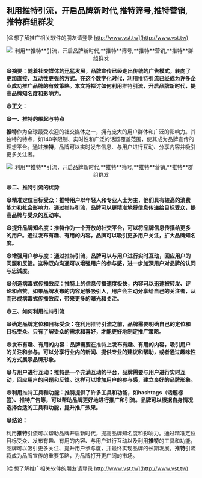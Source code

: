 ## **利用**推特**引流，开启品牌新时代,**推特**筛号,**推特**营销,**推特**群组群发**

[😍想了解推广相关软件的朋友请登录 http://www.vst.tw](http://www.vst.tw)

 <center><img src="https://vst.tw/MP4/tuiguang/png/4.png" alt="利用**推特**引流，开启品牌新时代,**推特**筛号,**推特**营销,**推特**群组群发"></center>

**😄摘要：随着社交媒体的迅猛发展，品牌宣传已经走出传统的广告模式，转向了更加直接、互动性更强的方式。在这个数字化时代，利用**推特**引流已经成为许多企业成功推广品牌的有效策略。本文将探讨如何利用**推特**引流，开启品牌新时代，提高品牌知名度和影响力。**

**😄正文：**

**😄一、**推特**的崛起与特点**

**推特**作为全球最受欢迎的社交媒体之一，拥有庞大的用户群体和广泛的影响力。其独特的特点，如140字限制、实时性和广泛的话题覆盖范围，使其成为品牌宣传的理想平台。通过**推特**，品牌可以实时发布信息、与用户进行互动、分享内容并吸引更多关注者。

 <center><img src="https://vst.tw/MP4/tuiguang/png/0.png" alt="利用**推特**引流，开启品牌新时代,**推特**筛号,**推特**营销,**推特**群组群发"></center>

**😄二、**推特**引流的优势**

**😄精准定位目标受众：**推特**用户以年轻人和专业人士为主，他们具有较高的消费能力和社会影响力。通过**推特**引流，品牌可以更精准地将信息传递给目标受众，提高品牌与受众的互动率。**

**😄提升品牌知名度：**推特**作为一个开放的社交平台，可以将品牌信息传播给更多的用户。通过发布有趣、有用的内容，品牌可以吸引更多用户关注，扩大品牌知名度。**

**😄增强用户参与度：通过**推特**引流，品牌可以与用户进行实时互动，回应用户的问题和反馈。这种双向沟通可以增强用户的参与感，进一步加深用户对品牌的认同与忠诚度。**

**😄创造病毒式传播效应：**推特**上的信息传播速度极快，内容可以迅速被转发、评论和点赞。如果品牌发布的内容足够吸引人，用户会主动分享给自己的关注者，从而形成病毒式传播效应，带来更多的曝光和关注。**

**😄三、如何利用**推特**引流**

**😄确定品牌定位和目标受众：在利用**推特**引流之前，品牌需要明确自己的定位和目标受众。只有了解受众的需求和喜好，才能更好地制定推广策略。**

**😄发布有趣、有用的内容：品牌需要在**推特**上发布有趣、有用的内容，吸引用户的关注和参与。可以分享行业内的新闻、提供专业的建议和帮助，或者通过趣味性的方式展示品牌形象。**

**😄与用户进行互动：**推特**是一个充满互动的平台，品牌需要与用户进行实时互动，回应用户的问题和反馈。这样可以增加用户的参与感，建立良好的品牌形象。**

**😄利用**推特**工具和功能：**推特**提供了许多工具和功能，如hashtags（话题标签）、**推特**广告等，可以帮助品牌更好地进行推广和引流。品牌可以根据自身情况选择合适的工具和功能，提升推广效果。**

**😄结论：**

利用**推特**引流可以帮助品牌开启新时代，提高品牌知名度和影响力。通过精准定位目标受众、发布有趣、有用的内容、与用户进行互动以及利用**推特**的工具和功能，品牌可以吸引更多关注、提升用户参与度，并最终实现品牌的长期发展。**推特**引流将成为品牌宣传的重要策略，为品牌打开更广阔的市场。

[😍想了解推广相关软件的朋友请登录 http://www.vst.tw](http://www.vst.tw)



